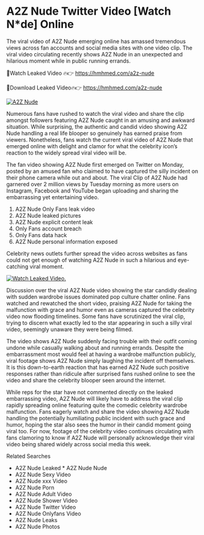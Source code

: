 ﻿# A2Z Nude Twitter Video [Watch N*de] Online

The viral video of ﻿A2Z Nude emerging online has amassed tremendous views across fan accounts and social media sites with one video clip. The viral video circulating recently shows ﻿A2Z Nude in an unexpected and hilarious moment while in public running errands. 

🔴Watch Leaked Video 🔥👉  https://hmhmed.com/a2z-nude 

🔴Download Leaked Video🔥👉  https://hmhmed.com/a2z-nude 

[![A2Z Nude](https://i.imgur.com/dJHk4Zq.gif)](https://hmhmed.com/a2z-nude)

Numerous fans have rushed to watch the viral video and share the clip amongst followers featuring ﻿A2Z Nude caught in an amusing and awkward situation. While surprising, the authentic and candid video showing ﻿A2Z Nude handling a real life blooper so genuinely has earned praise from viewers. Nonetheless, fans watch the current viral video of ﻿A2Z Nude that emerged online with delight and clamor for what the celebrity icon’s reaction to the widely spread viral video will be.

The fan video showing ﻿A2Z Nude first emerged on Twitter on Monday, posted by an amused fan who claimed to have captured the silly incident on their phone camera while out and about. The viral Clip of ﻿A2Z Nude had garnered over 2 million views by Tuesday morning as more users on Instagram, Facebook and YouTube began uploading and sharing the embarrassing yet entertaining video. 

1. ﻿A2Z Nude Only Fans leak video
2. ﻿A2Z Nude leaked pictures
3. ﻿A2Z Nude explicit content leak
4. Only Fans account breach
5. Only Fans data hack
6. ﻿A2Z Nude personal information exposed

Celebrity news outlets further spread the video across websites as fans could not get enough of watching ﻿A2Z Nude in such a hilarious and eye-catching viral moment. 

[![Watch Leaked Video.](https://miro.medium.com/v2/resize:fit:828/format:webp/1*cilzJN44JGOrTw9NJCrNHA.gif "Watch Leaked Video")](https://hmhmed.com/a2z-nude)

Discussion over the viral ﻿A2Z Nude video showing the star candidly dealing with sudden wardrobe issues dominated pop culture chatter online. Fans watched and rewatched the short video, praising ﻿A2Z Nude for taking the malfunction with grace and humor even as cameras captured the celebrity video now flooding timelines. Some fans have scrutinized the viral clip, trying to discern what exactly led to the star appearing in such a silly viral video, seemingly unaware they were being filmed.

The video shows ﻿A2Z Nude suddenly facing trouble with their outfit coming undone while casually walking about and running errands. Despite the embarrassment most would feel at having a wardrobe malfunction publicly, viral footage shows ﻿A2Z Nude simply laughing the incident off themselves. It is this down-to-earth reaction that has earned ﻿A2Z Nude such positive responses rather than ridicule after surprised fans rushed online to see the video and share the celebrity blooper seen around the internet.  

While reps for the star have not commented directly on the leaked embarrassing video, ﻿A2Z Nude will likely have to address the viral clip rapidly spreading online featuring quite the comedic celebrity wardrobe malfunction. Fans eagerly watch and share the video showing ﻿A2Z Nude handling the potentially humiliating public incident with such grace and humor, hoping the star also sees the humor in their candid moment going viral too. For now, footage of the celebrity video continues circulating with fans clamoring to know if ﻿A2Z Nude will personally acknowledge their viral video being shared widely across social media this week.

Related Searches
* ﻿A2Z Nude Leaked
﻿* A2Z Nude Nude
* ﻿A2Z Nude Sexy Video
* ﻿A2Z Nude xxx Video
* ﻿A2Z Nude Porn
* ﻿A2Z Nude Adult Video
* ﻿A2Z Nude Shower Video
* ﻿A2Z Nude Twitter Video
* ﻿A2Z Nude Onlyfans Video
* ﻿A2Z Nude Leaks
* ﻿A2Z Nude Photos